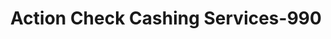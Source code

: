 ---
f_zip-code: 32725
f_state-code: FL
title: Action Check Cashing Services-990
f_phone: 386-574-4315
f_city-only: Deltona
f_address: 1235 Providence Boulevard Deltona
f_location-unique-id: '990'
slug: action-check-cashing-services-990
updated-on: '2024-05-30T13:46:58.046Z'
created-on: '2024-05-30T13:36:59.803Z'
published-on: '2024-05-30T13:54:32.469Z'
f_city-state: cms/city/deltona-fl.md
f_company: cms/company/action-check-cashing-services.md
f_state: cms/state/florida.md
layout: '[payday-loan].html'
tags: payday-loan
---